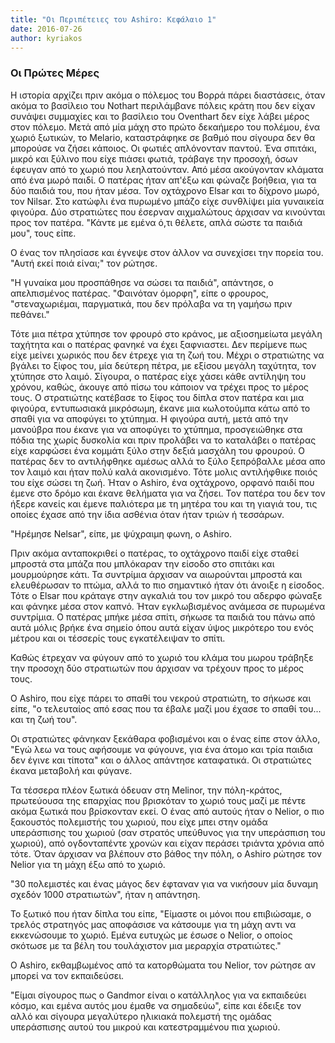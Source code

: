 ```yaml
---
title: "Οι Περιπέτειες του Ashiro: Κεφάλαιο 1"
date: 2016-07-26
author: kyriakos
---
```


###                                            Οι Πρώτες Μέρες

H ιστορία αρχίζει πριν ακόμα ο πόλεμος του Βορρά πάρει διαστάσεις, όταν ακόμα
το βασίλειο του Nothart περιλάμβανε πόλεις κράτη που δεν είχαν συνάψει
συμμαχίες και το βασίλειο του Oventhart δεν είχε λάβει μέρος στον πόλεμο. Μετά
από μία μάχη στο πρώτο δεκαήμερο του πολέμου, ένα χωριό ξωτικών, το Melario,
καταστράφηκε σε βαθμό που σίγουρα δεν θα μπορούσε να ζήσει κάποιος. Οι φωτιές
απλόνονταν παντού. Ένα σπιτάκι, μικρό και ξύλινο που είχε πιάσει φωτιά,
τράβαγε την προσοχή, όσων έφευγαν από το χωριό που λεηλατούνταν. Από μέσα
ακούγονταν κλάματα από ένα μωρό παιδί. Ο πατέρας ήταν απ'έξω και φώναζε
βοήθεια, για τα δύο παιδιά του, που ήταν μέσα. Τον οχτάχρονο Elsar και το
δίχρονο μωρό, τον Nilsar. Στο κατώφλι ένα πυρωμένο μπάζο είχε συνθλίψει μία
γυναικεία φιγούρα. Δύο στρατιώτες που έσερναν αιχμαλώτους άρχισαν να κινούνται
προς τον πατέρα. "Κάντε με εμένα ό,τι θέλετε, απλά σώστε τα παιδιά μου", τους
είπε.

Ο ένας τον πλησίασε και έγνεψε στον άλλον να συνεχίσει την πορεία του. "Αυτή
εκεί ποιά είναι;" τον ρώτησε.

"Η γυναίκα μου προσπάθησε να σώσει τα παιδιά", απάντησε, ο απελπισμένος
πατέρας. "Φαινόταν όμορφη", είπε ο φρουρος, "στεναχωριέμαι, παργματικά, που
δεν πρόλαβα να τη γαμήσω πριν πεθάνει."

Τότε μια πέτρα χτύπησε τον φρουρό στο κράνος, με αξιοσημείωτα μεγάλη ταχήτητα
και ο πατέρας φανηκέ να έχει ξαφνιαστει. Δεν περίμενε πως είχε μείνει χωρικός
που δεν έτρεχε για τη ζωή του. Μέχρι ο στρατιώτης να βγάλει το ξίφος του, μία
δεύτερη πέτρα, με εξίσου μεγάλη ταχύτητα, τον χτύπησε στο λαιμό. Σίγουρα, ο
πατέρας είχε χάσει κάθε αντίληψη του χρόνου, καθώς, άκουγε από πίσω του
κάποιον να τρέχει προς το μέρος τους. Ο στρατιώτης κατέβασε το ξίφος του δίπλα
στον πατέρα και μια φιγούρα, εντυπωσιακά μικρόσωμη, έκανε μια κωλοτούμπα κάτω
από το σπαθί για να αποφύγει το χτύπημα. Η φιγούρα αυτή, μετά από την μανούβρα
που έκανε για να αποφύγει το χτύπημα, προσγειώθηκε στα πόδια της χωρίς
δυσκολία και πριν προλάβει να το καταλάβει ο πατέρας είχε καρφώσει ένα κομμάτι
ξύλο στην δεξιά μασχάλη του φρουρού. Ο πατέρας δεν το αντιλήφθηκε αμέσως αλλά
το ξύλο ξεπρόβαλλε μέσα απο τον λαιμό και ήταν πολύ καλά ακονισμένο. Τότε
μολις αντιλήφθικε ποιός του είχε σώσει τη ζωή. Ήταν ο Ashiro, ένα οχτάχρονο,
ορφανό παιδί που έμενε στο δρόμο και έκανε θελήματα για να ζήσει. Τον πατέρα
του δεν τον ήξερε κανείς και έμενε παλιότερα με τη μητέρα του και τη γιαγιά
του, τις οποίες έχασε από την ίδια ασθένια όταν ήταν τριών ή τεσσάρων.

"Ηρέμησε Nelsar", είπε, με ψύχραιμη φωνη, ο Ashiro.

Πριν ακόμα ανταποκριθεί ο πατέρας, το οχτάχρονο παιδί είχε σταθεί μπροστά στα
μπάζα που μπλόκαραν την είσοδο στο σπιτάκι και μουρμούρησε κάτι. Τα συντρίμια
άρχισαν να αιωρούνται μπροστά και ελευθέρωσαν το πτώμα, αλλά το πιο σημαντικό
ήταν ότι άνοιξε η είσοδος. Τότε ο Elsar που κράταγε στην αγκαλιά του τον μικρό
του αδερφο φώναξε και φάνηκε μέσα στον καπνό. Ήταν εγκλωβισμένος ανάμεσα σε
πυρωμένα συντρίμια. Ο πατέρας μπήκε μέσα σπίτι, σήκωσε τα παιδιά του πάνω από
αυτά μόλις βρήκε ένα σημείο όπου αυτά είχαν ύψος μικρότερο του ενός μέτρου και
οι τέσσερίς τους εγκατέλειψαν το σπίτι.

Καθώς έτρεχαν να φύγουν από το χωριό του κλάμα του μωρου τράβηξε την προσοχη
δύο στρατιωτών που άρχισαν να τρέχουν προς το μέρος τους.

Ο Ashiro, που είχε πάρει το σπαθί του νεκρού στρατιώτη, το σήκωσε και είπε, "ο
τελευταίος από εσας που τα έβαλε μαζί μου έχασε το σπαθί του... και τη ζωή
του".

Οι στρατιώτες φάνηκαν ξεκάθαρα φοβισμένοι και ο ένας είπε στον άλλο, "Εγώ λεω
να τους αφήσουμε να φύγουνε, για ένα άτομο και τρία παιδια δεν έγινε και
τίποτα" και ο άλλος απάντησε καταφατικά. Οι στρατιώτες έκανα μεταβολή και
φύγανε.

Τα τέσσερα πλέον ξωτικά όδευαν στη Melinor,  την πόλη-κράτος, πρωτεύουσα της
επαρχίας που βρισκόταν το χωριό τους μαζί με πέντε ακόμα ξωτικά που βρίσκονταν
εκεί. Ο ένας από αυτούς ήταν ο Nelior, ο πιο ξακουστός πολεμιστής του χωριού,
που είχε μπει στην ομάδα υπεράσπισης του χωριού (σαν στρατός υπεύθυνος για την
υπεράσπιση του χωριού), από ογδονταπέντε χρονών και είχαν περάσει τριάντα
χρόνια από τότε. Όταν άρχισαν να βλέπουν στο βάθος την πόλη, ο Ashiro ρώτησε
τον Nelior για τη μάχη έξω από το χωριό.

"30 πολεμιστές και ένας μάγος δεν έφταναν για να νικήσουν μία δυναμη σχεδόν
1000 στρατιωτών", ήταν η απάντηση.

Το ξωτικό που ήταν δίπλα του είπε, "Είμαστε οι μόνοι που επιβιώσαμε, ο τρελός
στρατηγός μας αποφάσισε να κάτσουμε για τη μάχη αντι να εκκενώσουμε το χωριό.
Εμένα ευτυχώς με έσωσε ο Nelior, ο οποίος σκότωσε με τα βέλη του τουλάχιστον
μια μεραρχία στρατιώτες."

Ο Ashiro, εκθαμβωμένος από τα κατορθώματα του Nelior, τον ρώτησε αν μπορεί να
τον εκπαιδεύσει.

"Είμαι σίγουρος πως ο Gandmor είναι ο κατάλληλος για να εκπαιδεύει κόσμο, και
εμένα αυτός μου έμαθε να σημαδεύω", είπε και έδειξε τον αλλό και σίγουρα
μεγαλύτερο ηλικιακά πολεμστή της ομάδας υπεράσπισης αυτού του μικρού και
κατεστραμμένου πια χωριού.

